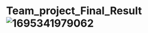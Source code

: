# Team_project_Final_Result![1695341979062](https://github.com/Carlosalvarez1997/Team_project_Final_Result/assets/62635985/0b5f03a8-22a0-4575-9eb5-4081e36173c5)
